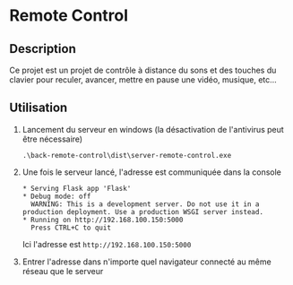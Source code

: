 # Remote Control

## Description

Ce projet est un projet de contrôle à distance du sons et des touches du clavier pour reculer, avancer, mettre en pause une vidéo, musique, etc...

## Utilisation
1. Lancement du serveur en windows (la désactivation de l'antivirus peut être nécessaire)
    ```http
    .\back-remote-control\dist\server-remote-control.exe
    ```
2. Une fois le serveur lancé, l'adresse est communiquée dans la console
    ```http
    * Serving Flask app 'Flask'
    * Debug mode: off
      WARNING: This is a development server. Do not use it in a production deployment. Use a production WSGI server instead.
    * Running on http://192.168.100.150:5000
      Press CTRL+C to quit
    ```
   Ici l'adresse est `http://192.168.100.150:5000`

3. Entrer l'adresse dans n'importe quel navigateur connecté au même réseau que le serveur